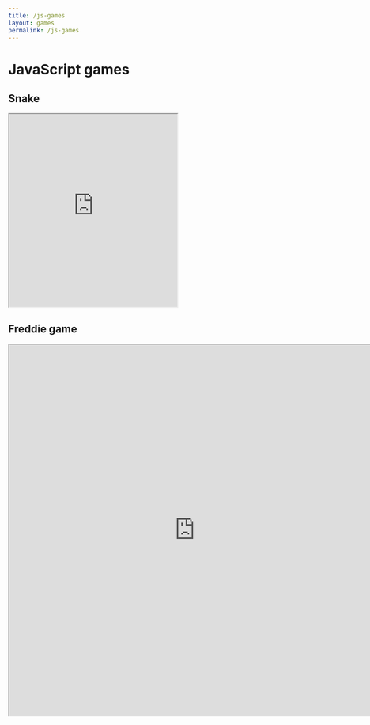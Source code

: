 ```yaml
---
title: /js-games
layout: games
permalink: /js-games
---
```


# JavaScript games

## Snake

<iframe src="https://editor.p5js.org/Plotkine/present/wt0UfN_ce" width="340px" height="390px" frameBorder="1" title="snake"></iframe>

## Freddie game

<iframe src="https://editor.p5js.org/Plotkine/present/_6t0LDFnp" width="750px" height="750px" frameBorder="1" title="freddieGame"></iframe>
